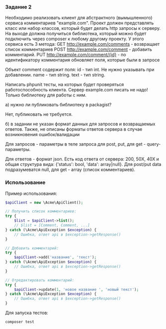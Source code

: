 ### Задание 2
Необходимо реализовать клиент для абстрактного (вымышленного) сервиса комментариев "example.com". Проект должен представлять класс или набор классов, который будет делать http запросы к серверу. 
На выходе должна получиться библиотека, который можно будет подключить через composer к любому другому проекту.
У этого сервиса есть 3 метода:
GET http://example.com/comments - возвращает список комментариев
POST http://example.com/comment - добавить комментарий.
PUT http://example.com/comment/{id} - по идентификатору комментария обновляет поля, которые были в запросе

Объект comment содержит поля:
id - тип int. Не нужно указывать при добавлении.
name - тип string.
text - тип string.

Написать phpunit тесты, на которых будет проверяться работоспособность клиента.
Сервер example.com писать не надо! Только библиотеку для работы с ним.

а) нужно ли публиковать библиотеку в packagist?

Нет, публиковать не требуется.

б) в задании не указан формат данных для запросов и возвращаемых ответов. Также, не описаны форматы ответов сервера в случае возникновения ошибок/валидации

Для запросов - параметры в теле запроса для post, put, для get - query-параметры.

Для ответов - формат json. Есть код ответа от сервера: 200, 50X, 40X и общая структура вида: {'status': bool, 'data': array|null}. Для post/put data подразумеватся null, для get - array (список комментариев).

### Использование
Пример использования:
```php
$apiClient = new \Acme\ApiClient();

// Получить список комментариев:
try {
    $list = $apiClient->list();
    // $list = [Comment, Comment, ...]
} catch (\Acme\ApiException $exception) {
    // Ошибка, ответ api в $exception->getResponse()
}

// Добавить комментарий:
try {
    $apiClient->add('название', 'текст');
} catch (\Acme\ApiException $exception) {
    // Ошибка, ответ api в $exception->getResponse()
}

// Отредактировать комментарий:
try {
    $apiClient->update(1, 'новое название ', 'новый текст');
} catch (\Acme\ApiException $exception) {
    // Ошибка, ответ api в $exception->getResponse()
}
```

Для запуска тестов:
```shell script
composer test
```
